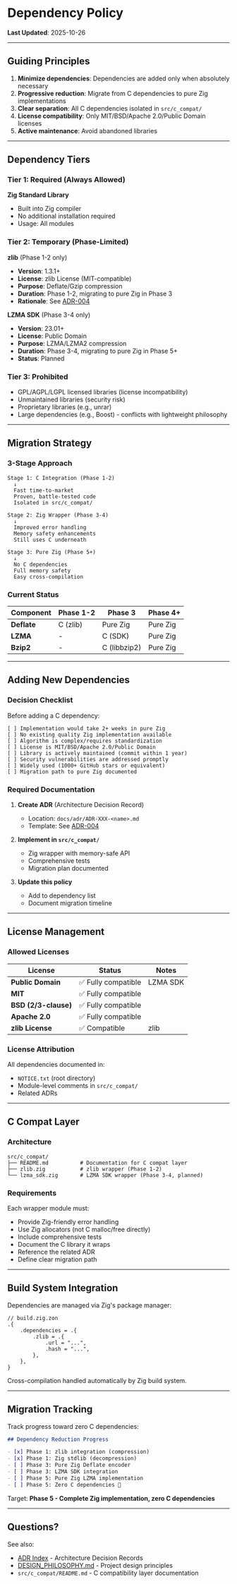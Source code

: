 # Dependency Policy

**Last Updated**: 2025-10-26

---

## Guiding Principles

1. **Minimize dependencies**: Dependencies are added only when absolutely necessary
2. **Progressive reduction**: Migrate from C dependencies to pure Zig implementations
3. **Clear separation**: All C dependencies isolated in `src/c_compat/`
4. **License compatibility**: Only MIT/BSD/Apache 2.0/Public Domain licenses
5. **Active maintenance**: Avoid abandoned libraries

---

## Dependency Tiers

### Tier 1: Required (Always Allowed)

**Zig Standard Library**
- Built into Zig compiler
- No additional installation required
- Usage: All modules

### Tier 2: Temporary (Phase-Limited)

**zlib** (Phase 1-2 only)
- **Version**: 1.3.1+
- **License**: zlib License (MIT-compatible)
- **Purpose**: Deflate/Gzip compression
- **Duration**: Phase 1-2, migrating to pure Zig in Phase 3
- **Rationale**: See [ADR-004](adr/ADR-004-zlib-integration.md)

**LZMA SDK** (Phase 3-4 only)
- **Version**: 23.01+
- **License**: Public Domain
- **Purpose**: LZMA/LZMA2 compression
- **Duration**: Phase 3-4, migrating to pure Zig in Phase 5+
- **Status**: Planned

### Tier 3: Prohibited

- GPL/AGPL/LGPL licensed libraries (license incompatibility)
- Unmaintained libraries (security risk)
- Proprietary libraries (e.g., unrar)
- Large dependencies (e.g., Boost) - conflicts with lightweight philosophy

---

## Migration Strategy

### 3-Stage Approach

```
Stage 1: C Integration (Phase 1-2)
  ↓
  Fast time-to-market
  Proven, battle-tested code
  Isolated in src/c_compat/

Stage 2: Zig Wrapper (Phase 3-4)
  ↓
  Improved error handling
  Memory safety enhancements
  Still uses C underneath

Stage 3: Pure Zig (Phase 5+)
  ↓
  No C dependencies
  Full memory safety
  Easy cross-compilation
```

### Current Status

| Component | Phase 1-2 | Phase 3 | Phase 4+ |
|-----------|-----------|---------|----------|
| **Deflate** | C (zlib) | Pure Zig | Pure Zig |
| **LZMA** | - | C (SDK) | Pure Zig |
| **Bzip2** | - | C (libbzip2) | Pure Zig |

---

## Adding New Dependencies

### Decision Checklist

Before adding a C dependency:

```
[ ] Implementation would take 2+ weeks in pure Zig
[ ] No existing quality Zig implementation available
[ ] Algorithm is complex/requires standardization
[ ] License is MIT/BSD/Apache 2.0/Public Domain
[ ] Library is actively maintained (commit within 1 year)
[ ] Security vulnerabilities are addressed promptly
[ ] Widely used (1000+ GitHub stars or equivalent)
[ ] Migration path to pure Zig documented
```

### Required Documentation

1. **Create ADR** (Architecture Decision Record)
   - Location: `docs/adr/ADR-XXX-<name>.md`
   - Template: See [ADR-004](adr/ADR-004-zlib-integration.md)

2. **Implement in `src/c_compat/`**
   - Zig wrapper with memory-safe API
   - Comprehensive tests
   - Migration plan documented

3. **Update this policy**
   - Add to dependency list
   - Document migration timeline

---

## License Management

### Allowed Licenses

| License | Status | Notes |
|---------|--------|-------|
| **Public Domain** | ✅ Fully compatible | LZMA SDK |
| **MIT** | ✅ Fully compatible | |
| **BSD (2/3-clause)** | ✅ Fully compatible | |
| **Apache 2.0** | ✅ Fully compatible | |
| **zlib License** | ✅ Compatible | zlib |

### License Attribution

All dependencies documented in:
- `NOTICE.txt` (root directory)
- Module-level comments in `src/c_compat/`
- Related ADRs

---

## C Compat Layer

### Architecture

```
src/c_compat/
├── README.md          # Documentation for C compat layer
├── zlib.zig           # zlib wrapper (Phase 1-2)
└── lzma_sdk.zig       # LZMA SDK wrapper (Phase 3-4, planned)
```

### Requirements

Each wrapper module must:
- Provide Zig-friendly error handling
- Use Zig allocators (not C malloc/free directly)
- Include comprehensive tests
- Document the C library it wraps
- Reference the related ADR
- Define clear migration path

---

## Build System Integration

Dependencies are managed via Zig's package manager:

```zig
// build.zig.zon
.{
    .dependencies = .{
        .zlib = .{
            .url = "...",
            .hash = "...",
        },
    },
}
```

Cross-compilation handled automatically by Zig build system.

---

## Migration Tracking

Track progress toward zero C dependencies:

```markdown
## Dependency Reduction Progress

- [x] Phase 1: zlib integration (compression)
- [x] Phase 1: Zig stdlib (decompression)
- [ ] Phase 3: Pure Zig Deflate encoder
- [ ] Phase 3: LZMA SDK integration
- [ ] Phase 5: Pure Zig LZMA implementation
- [ ] Phase 5: Zero C dependencies 🎯
```

Target: **Phase 5 - Complete Zig implementation, zero C dependencies**

---

## Questions?

See also:
- [ADR Index](adr/) - Architecture Decision Records
- [DESIGN_PHILOSOPHY.md](../plan/DESIGN_PHILOSOPHY.md) - Project design principles
- `src/c_compat/README.md` - C compatibility layer documentation
